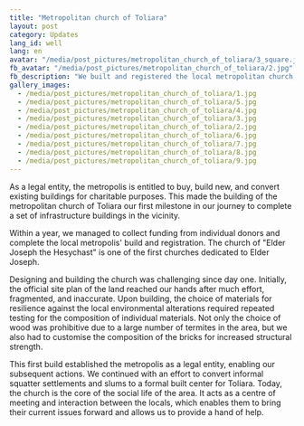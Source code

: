 ```yaml
---
title: "Metropolitan church of Toliara"
layout: post
category: Updates
lang_id: well
lang: en
avatar: "/media/post_pictures/metropolitan_church_of_toliara/3_square.jpg"
fb_avatar: "/media/post_pictures/metropolitan_church_of_toliara/2.jpg"
fb_description: "We built and registered the local metropolitan church, which established the metropolis as a legal entity, enabling our subsequent actions."
gallery_images:
  - /media/post_pictures/metropolitan_church_of_toliara/1.jpg
  - /media/post_pictures/metropolitan_church_of_toliara/5.jpg
  - /media/post_pictures/metropolitan_church_of_toliara/4.jpg
  - /media/post_pictures/metropolitan_church_of_toliara/3.jpg
  - /media/post_pictures/metropolitan_church_of_toliara/2.jpg
  - /media/post_pictures/metropolitan_church_of_toliara/6.jpg
  - /media/post_pictures/metropolitan_church_of_toliara/7.jpg
  - /media/post_pictures/metropolitan_church_of_toliara/8.jpg
  - /media/post_pictures/metropolitan_church_of_toliara/9.jpg
---
```


As a legal entity, the metropolis is entitled to buy, build new, and convert existing buildings for charitable purposes. This made the building of the metropolitan church of Toliara our first milestone in our journey to complete a set of infrastructure buildings in the vicinity.

Within a year, we managed to collect funding from individual donors and complete the local metropolis' build and registration. The church of "Elder Joseph the Hesychast" is one of the first churches dedicated to Elder Joseph.

Designing and building the church was challenging since day one. Initially, the official site plan of the land reached our hands after much effort, fragmented, and inaccurate. Upon building, the choice of materials for resilience against the local environmental alterations required repeated testing for the composition of individual materials. Not only the choice of wood was prohibitive due to a large number of termites in the area, but we also had to customise the composition of the bricks for increased structural strength.

This first build established the metropolis as a legal entity, enabling our subsequent actions. We continued with an effort to convert informal squatter settlements and slums to a formal built center for Toliara. Today, the church is the core of the social life of the area. It acts as a centre of meeting and interaction between the locals, which enables them to bring their current issues forward and allows us to provide a hand of help.
